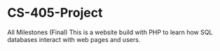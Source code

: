 # CS-405-Project
All Milestones (Final)
This is a website build with PHP to learn how SQL databases interact with web pages and users.
